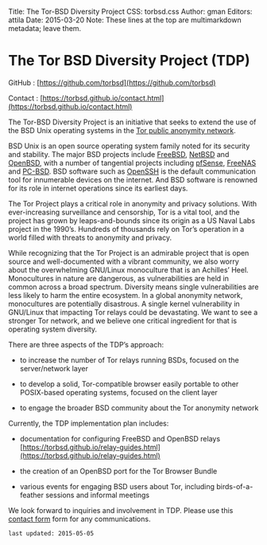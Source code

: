 Title: The Tor-BSD Diversity Project
CSS: torbsd.css
Author: gman
Editors: attila
Date: 2015-03-20
Note: These lines at the top are multimarkdown metadata; leave them.

# The Tor BSD Diversity Project (TDP) #

GitHub
:    [https://github.com/torbsd](https://github.com/torbsd)

Contact
:    [https://torbsd.github.io/contact.html](https://torbsd.github.io/contact.html)

The Tor-BSD Diversity Project is an initiative that seeks to extend
the use of the BSD Unix operating systems in the
[Tor public anonymity network](http://www.torproject.org).

BSD Unix is an open source operating system family noted for its
security and stability. The major BSD projects include
[FreeBSD](http://www.freebsd.org), [NetBSD](http://www.netbsd.org) and
[OpenBSD](http://www.openbsd.org), with a number of tangential
projects including [pfSense](http://www.pfsense.org),
[FreeNAS](http://www.freenas.org) and
[PC-BSD](http://www.pcbsd.org). BSD software such as
[OpenSSH](http://www.openssh.org) is the default communication tool
for innumerable devices on the internet. And BSD software is renowned
for its role in internet operations since its earliest days.

The Tor Project plays a critical role in anonymity and privacy
solutions. With ever-increasing surveillance and censorship, Tor is a
vital tool, and the project has grown by leaps-and-bounds since its
origin as a US Naval Labs project in the 1990’s. Hundreds of thousands
rely on Tor’s operation in a world filled with threats to anonymity
and privacy.

While recognizing that the Tor Project is an admirable project that is
open source and well-documented with a vibrant community, we also
worry about the overwhelming GNU/Linux monoculture that is an
Achilles’ Heel. Monocultures in nature are dangerous, as
vulnerabilities are held in common across a broad spectrum. Diversity
means single vulnerabilities are less likely to harm the entire
ecosystem. In a global anonymity network, monocultures are potentially
disastrous. A single kernel vulnerability in GNU/Linux that impacting
Tor relays could be devastating. We want to see a stronger Tor
network, and we believe one critical ingredient for that is operating
system diversity.

There are three aspects of the TDP’s approach:

* to increase the number of Tor relays running BSDs, focused on the server/network layer

* to develop a solid, Tor-compatible browser easily portable to other POSIX-based operating systems, focused on the client layer

* to engage the broader BSD community about the Tor anonymity network

Currently, the TDP implementation plan includes:

* documentation for configuring FreeBSD and OpenBSD relays
[https://torbsd.github.io/relay-guides.html](https://torbsd.github.io/relay-guides.html)

* the creation of an OpenBSD port for the Tor Browser Bundle

* various events for engaging BSD users about Tor, including birds-of-a-feather sessions and informal meetings

We look forward to inquiries and involvement in TDP. Please use this
[contact form](/contact.html) form for any communications.

`last updated: 2015-05-05`
